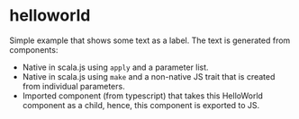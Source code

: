 # helloworld

Simple example that shows some text as a label. The text is generated from components:

* Native in scala.js using `apply` and a parameter list.
* Native in scala.js using `make` and a non-native JS trait that is created from
  individual parameters.
* Imported component (from typescript) that takes this HelloWorld component as a
  child, hence, this component is exported to JS.

